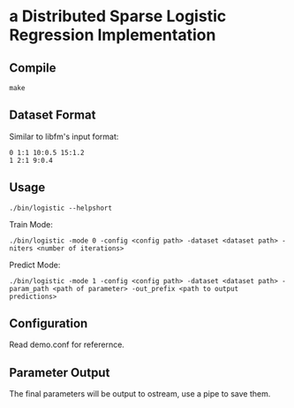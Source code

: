 a Distributed Sparse Logistic Regression Implementation
========================================================
Compile
--------

    make

Dataset Format
----------------
Similar to libfm's input format:

    0 1:1 10:0.5 15:1.2
    1 2:1 9:0.4

Usage
------
    ./bin/logistic --helpshort

Train Mode:

    ./bin/logistic -mode 0 -config <config path> -dataset <dataset path> -niters <number of iterations>

Predict Mode:

    ./bin/logistic -mode 1 -config <config path> -dataset <dataset path> -param_path <path of parameter> -out_prefix <path to output predictions>

Configuration
---------------
Read demo.conf for referernce.

Parameter Output
------------------
The final parameters will be output to ostream, use a pipe to save them.
